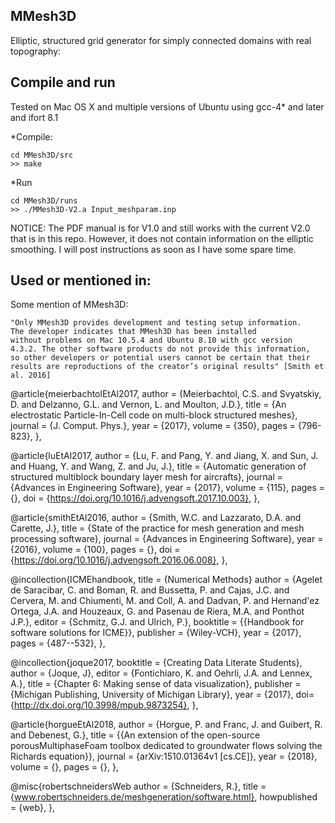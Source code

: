 MMesh3D
--------
Elliptic, structured grid generator for simply connected domains with real topography:

## Compile and run
Tested on Mac OS X and multiple versions of Ubuntu using gcc-4* and later and ifort 8.1

*Compile:
```
cd MMesh3D/src
>> make
```

*Run
```
cd MMesh3D/runs
>> ./MMesh3D-V2.a Input_meshparam.inp
```

NOTICE: The PDF manual is for V1.0 and still works with the current V2.0 that is in this repo. However, it does not contain information on the elliptic smoothing. 
I will post instructions as soon as I have some spare time. 


## Used or mentioned in:
Some mention of MMesh3D:

```
"Only MMesh3D provides development and testing setup information. 
The developer indicates that MMesh3D has been installed
without problems on Mac 10.5.4 and Ubuntu 8.10 with gcc version
4.3.2. The other software products do not provide this information,
so other developers or potential users cannot be certain that their
results are reproductions of the creator’s original results" [Smith et al. 2016]
```

@article{meierbachtolEtAl2017,
  author = {Meierbachtol, C.S. and Svyatskiy, D. and Delzanno, G.L. and Vernon, L. and Moulton, J.D.},
  title = {An electrostatic Particle-In-Cell code on multi-block structured meshes},
  journal = {J. Comput. Phys.},
  year = {2017},
  volume = {350},
  pages = {796-823},
},

@article{luEtAl2017,
  author = {Lu, F. and Pang, Y. and Jiang, X. and Sun, J. and Huang, Y. and Wang, Z. and Ju, J.},
  title = {Automatic generation of structured multiblock boundary layer mesh for aircrafts},
  journal = {Advances in Engineering Software},
  year = {2017},
  volume = {115},
  pages = {},
  doi = {https://doi.org/10.1016/j.advengsoft.2017.10.003},
},

@article{smithEtAl2016,
  author = {Smith, W.C. and Lazzarato, D.A. and Carette, J.},
  title = {State of the practice for mesh generation and mesh processing software},
  journal = {Advances in Engineering Software},
  year = {2016},
  volume = {100},
  pages = {},
  doi = {https://doi.org/10.1016/j.advengsoft.2016.06.008},
},

@incollection{ICMEhandbook,
   title = {Numerical Methods}
   author = {Agelet de Saracibar, C. and Boman, R. and Bussetta, P. and Cajas, J.C. and Cervera, M. and Chiumenti, M. and Coll, A. and Dadvan, P. and Hernand\'ez Ortega, J.A. and Houzeaux, G. and Pasenau de Riera, M.A. and Ponthot J.P.}, 
   editor = {Schmitz, G.J. and Ulrich, P.},
   booktitle = {{Handbook for software solutions for ICME}},
   publisher = {Wiley-VCH},
   year  = {2017},
   pages  = {487--532},
},

@incollection{joque2017,
   booktitle = {Creating Data Literate Students},
   author = {Joque, J},
   editor = {Fontichiaro, K. and Oehrli, J.A. and Lennex, A.},
   title = {Chapter 6: Making sense of data visualization},
   publisher = {Michigan Publishing, University of Michigan Library},
   year  = {2017},
   doi={http://dx.doi.org/10.3998/mpub.9873254},
},

@article{horgueEtAl2018,
  author = {Horgue, P. and Franc, J. and Guibert, R. and Debenest, G.},
  title = {{An extension of the open-source porousMultiphaseFoam toolbox dedicated to groundwater flows solving the Richards equation}},
  journal = {arXiv:1510.01364v1 [cs.CE]},
  year = {2018},
  volume = {},
  pages = {},
},

@misc{robertschneidersWeb
    author = {Schneiders, R.},
    title = {www.robertschneiders.de/meshgeneration/software.html},
    howpublished = {web},
},

